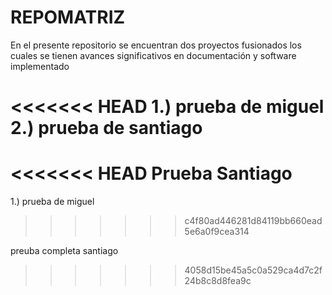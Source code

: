 # REPOMATRIZ
En el presente repositorio se encuentran dos proyectos fusionados los cuales se tienen avances significativos en documentación y software implementado 

<<<<<<< HEAD
1.) prueba de miguel
2.) prueba de santiago
=======
<<<<<<< HEAD
Prueba Santiago 
=======
1.) prueba de miguel
>>>>>>> c4f80ad446281d84119bb660ead5e6a0f9cea314

preuba completa santiago
>>>>>>> 4058d15be45a5c0a529ca4d7c2f24b8c8d8fea9c
